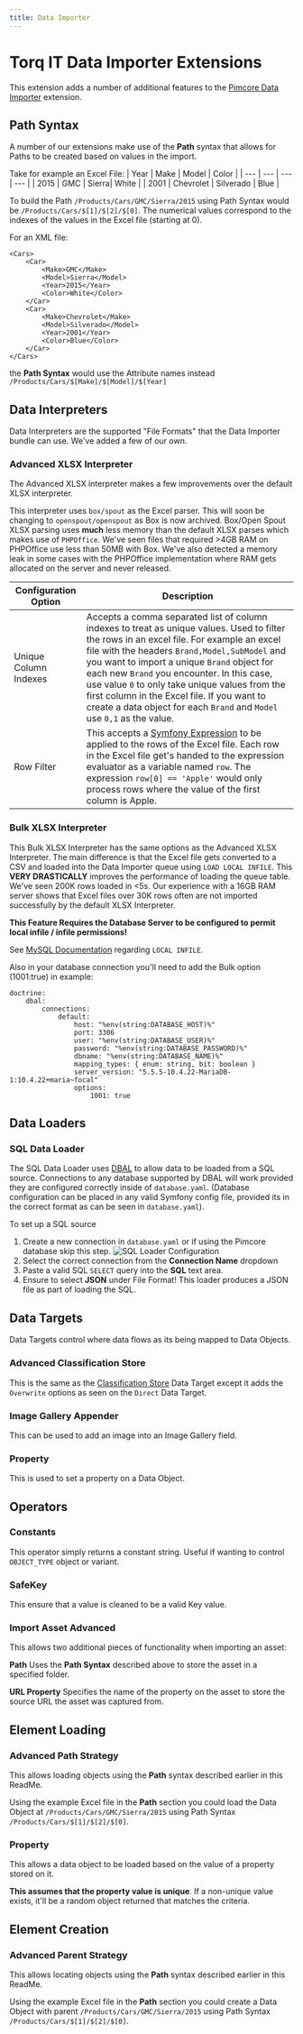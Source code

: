 ```yaml
---
title: Data Importer
---
```

 
# Torq IT Data Importer Extensions

This extension adds a number of additional features to the [Pimcore Data Importer](https://github.com/pimcore/data-importer) extension.

## Path Syntax

A number of our extensions make use of the **Path** syntax that allows for Paths to be created based on values in the import. 

Take for example an Excel File:
| Year | Make | Model | Color |
| ---  | ---  | ---   | ---   |
| 2015 | GMC  | Sierra| White |
| 2001 | Chevrolet | Silverado | Blue |

To build the Path `/Products/Cars/GMC/Sierra/2015` using Path Syntax would be `/Products/Cars/$[1]/$[2]/$[0]`. The numerical values correspond to the indexes of the values in the Excel file (starting at 0).

For an XML file:

```
<Cars>
    <Car>
        <Make>GMC</Make>
        <Model>Sierra</Model>
        <Year>2015</Year>
        <Color>White</Color>
    </Car>
    <Car>
        <Make>Chevrolet</Make>
        <Model>Silverado</Model>
        <Year>2001</Year>
        <Color>Blue</Color>
    </Car>
</Cars>
```
the **Path Syntax** would use the Attribute names instead `/Products/Cars/$[Make]/$[Model]/$[Year]`

## Data Interpreters

Data Interpreters are the supported "File Formats" that the Data Importer bundle can use. We've added a few of our own.

### Advanced XLSX Interpreter

The Advanced XLSX interpreter makes a few improvements over the default XLSX interpreter.

This interpreter uses `box/spout` as the Excel parser. This will soon be changing to `openspout/openspout` as Box is now archived. Box/Open Spout XLSX parsing uses **much** less memory than the default XLSX parses which makes use of `PHPOffice`. We've seen files that required >4GB RAM on PHPOffice use less than 50MB with Box. We've also detected a memory leak in some cases with the PHPOffice implementation where RAM gets allocated on the server and never released.


| Configuration Option   | Description                                    | 
| ---------------------- | ---------------------------------------------- |
| Unique Column Indexes  | Accepts a comma separated list of column indexes to treat as unique values. Used to filter the rows in an excel file. For example an excel file with the headers `Brand,Model,SubModel` and you want to import a unique `Brand` object for each new `Brand` you encounter. In this case, use value `0` to only take unique values from the first column in the Excel file. If you want to create a data object for each `Brand` and `Model` use `0,1` as the value.                                           |
| Row Filter             | This accepts a [Symfony Expression](https://symfony.com/doc/current/reference/formats/expression_language.html) to be applied to the rows of the Excel file. Each row in the Excel file get's handed to the expression evaluator as a variable named `row`. The expression `row[0] == 'Apple'` would only process rows where the value of the first column is Apple.


### Bulk XLSX Interpreter

This Bulk XLSX Interpreter has the same options as the Advanced XLSX Interpreter. The main difference is that the Excel file gets converted to a CSV and loaded into the Data Importer queue using `LOAD LOCAL INFILE`. This **VERY DRASTICALLY** improves the performance of loading the queue table. We've seen 200K rows loaded in <5s. Our experience with a 16GB RAM server shows that Excel files over 30K rows often are not imported successfully by the default XLSX Interpreter.

**This Feature Requires the Database Server to be configured to permit local infile / infile permissions!**

See [MySQL Documentation](https://dev.mysql.com/doc/refman/8.0/en/load-data-local-security.html#load-data-local-configuration) regarding `LOCAL INFILE`.

Also in your database connection you'll need to add the Bulk option (1001:true) in example:

```
doctrine:
    dbal:
        connections:
            default:
                host: "%env(string:DATABASE_HOST)%"
                port: 3306
                user: "%env(string:DATABASE_USER)%"
                password: "%env(string:DATABASE_PASSWORD)%"
                dbname: "%env(string:DATABASE_NAME)%"
                mapping_types: { enum: string, bit: boolean }
                server_version: "5.5.5-10.4.22-MariaDB-1:10.4.22+maria~focal"
                options:
                    1001: true
```

## Data Loaders

### SQL Data Loader

The SQL Data Loader uses [DBAL](https://www.doctrine-project.org/projects/dbal.html) to allow data to be loaded from a SQL source. Connections to any database supported by DBAL will work provided they are configured correctly inside of `database.yaml`. (Database configuration can be placed in any valid Symfony config file, provided its in the correct format as can be seen in `database.yaml`). 

To set up a SQL source

1. Create a new connection in `database.yaml` or if using the Pimcore database skip this step. ![SQL Loader Configuration](docs/img/sql_loader_config.png)
2. Select the correct connection from the **Connection Name** dropdown
3. Paste a valid SQL `SELECT` query into the **SQL** text area.
4. Ensure to select **JSON** under File Format! This loader produces a JSON file as part of loading the SQL.


## Data Targets

Data Targets control where data flows as its being mapped to Data Objects.

### Advanced Classification Store

This is the same as the [Classification Store](https://pimcore.com/docs/platform/Data_Importer/Configuration/Mapping_Configuration/Data_Target/#classification-store) Data Target except it adds the `Overwrite` options as seen on the `Direct` Data Target. 

### Image Gallery Appender

This can be used to add an image into an Image Gallery field.

### Property

This is used to set a property on a Data Object.


## Operators

### Constants

This operator simply returns a constant string. Useful if wanting to control `OBJECT_TYPE` object or variant.

### SafeKey

This ensure that a value is cleaned to be a valid Key value.

### Import Asset Advanced

This allows two additional pieces of functionality when importing an asset:

**Path** Uses the **Path Syntax** described above to store the asset in a specified folder.

**URL Property** Specifies the name of the property on the asset to store the source URL the asset was captured from.

## Element Loading

### Advanced Path Strategy

This allows loading objects using the **Path** syntax described earlier in this ReadMe.

Using the example Excel file in the **Path** section you could load the Data Object at `/Products/Cars/GMC/Sierra/2015` using Path Syntax `/Products/Cars/$[1]/$[2]/$[0]`. 

### Property

This allows a data object to be loaded based on the value of a property stored on it.

**This assumes that the property value is unique**. If a non-unique value exists, it'll be a random object returned that matches the criteria.


## Element Creation

### Advanced Parent Strategy

This allows locating objects using the **Path** syntax described earlier in this ReadMe.

Using the example Excel file in the **Path** section you could create a Data Object with parent `/Products/Cars/GMC/Sierra/2015` using Path Syntax `/Products/Cars/$[1]/$[2]/$[0]`. 

